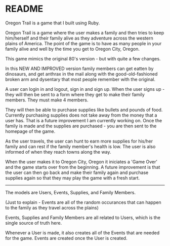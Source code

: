 # README

Oregon Trail is a game that I built using Ruby.

Oregon Trail is a game where the user makes a family and then tries to keep him/herself and their family alive as they adventure across the western plains of America. The point of the game is to have as many people in your family alive and well by the time you get to Oregon City, Oregon.

This game mimics the original 80's version - but with quite a few changes.

In this NEW AND IMPROVED version family members can get eatten by dinosaurs, and get anthrax in the mail along with the good-old-fashioned broken arm and dysentary that most people remember with the original.

A user can login in and logout, sign in and sign up. When the user signs up - they will then be sent to a form where they get to make their family members. They must make 4 members.

They will then be able to purchase supplies like bullets and pounds of food. Currently purchasing supplies does not take away from the money that a user has. That is a future improvement I am currently working on. Once the family is made and the supplies are purchased - you are then sent to the homepage of the game.

As the user travels, the user can hunt to earn more supplies for his/her family and can rest if the family member's health is low. The user is also informed of when they reach towns along the way.

When the user makes it to Oregon City, Oregon it iniciates a 'Game Over' and the game starts over from the beginning. A future improvement is that the user can then go back and make their family again and purchase supplies again so that they may play the game with a fresh start.

--------------------------------------------------------------------------------------------------------------------

The models are Users, Events, Supplies, and Family Members. 

(Just to explain - Events are all of the random occurances that can happen to the family as they travel across the plains)

Events, Supplies and Family Members are all related to Users, which is the single source of truth here.

Whenever a User is made, it also creates all of the Events that are needed for the game. Events are created once the User is created. 
